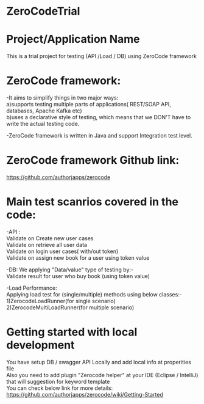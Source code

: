 # ZeroCodeTrial

# Project/Application Name
This is a trial project for testing (API /Load / DB) using ZeroCode framework

# ZeroCode framework:
-It aims to simplify things in two major ways:  
a)supports testing multiple parts of applications( REST/SOAP API, databases, Apache Kafka etc)  
b)uses a declarative style of testing, which means that we DON'T have to write the actual testing code.  

-ZeroCode framework is written in Java and support Integration test level.  

# ZeroCode framework Github link:
https://github.com/authorjapps/zerocode

# Main test scanrios covered in the code:
-API :  
Validate on Create new user cases  
Validate on retrieve all user data  
Validate on login user cases( with/out token)  
Validate on assign new book for a user using token value  

-DB: 
We applying "Data/value" type of testing by:-  
Validate result for user who buy book (using token value)

-Load Performance:   
Applying load test for (single/multiple) methods using below classes:-  
1)ZerocodeLoadRunner(for single scenario)  
2)ZerocodeMultiLoadRunner(for multiple scenario)  

# Getting started with local development
You have setup DB / swagger API Locally and add local info at properities file  
Also you need to add plugin "Zerocode helper" at your IDE (Eclipse / IntelliJ) that will suggestion for keyword template   
You can check below link for more details:  
https://github.com/authorjapps/zerocode/wiki/Getting-Started


